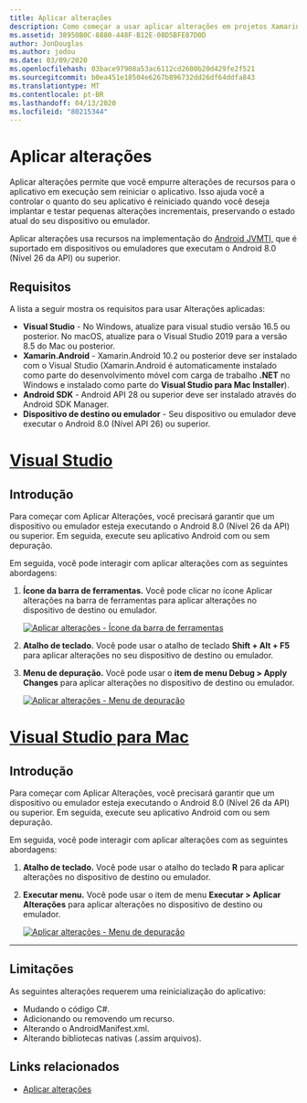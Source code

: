 ```yaml
---
title: Aplicar alterações
description: Como começar a usar aplicar alterações em projetos Xamarin.Android.
ms.assetid: 38950B0C-8880-448F-B12E-08D5BFE87D0D
author: JonDouglas
ms.author: jodou
ms.date: 03/09/2020
ms.openlocfilehash: 03bace97908a53ac6112cd2600b20d429fe2f521
ms.sourcegitcommit: b0ea451e18504e6267b896732dd26df64ddfa843
ms.translationtype: MT
ms.contentlocale: pt-BR
ms.lasthandoff: 04/13/2020
ms.locfileid: "80215344"
---
```

# <a name="apply-changes"></a>Aplicar alterações

Aplicar alterações permite que você empurre alterações de recursos para o aplicativo em execução sem reiniciar o aplicativo. Isso ajuda você a controlar o quanto do seu aplicativo é reiniciado quando você deseja implantar e testar pequenas alterações incrementais, preservando o estado atual do seu dispositivo ou emulador.

Aplicar alterações usa recursos na implementação do [Android JVMTI,](https://docs.oracle.com/javase/8/docs/platform/jvmti/jvmti.html#bci) que é suportado em dispositivos ou emuladores que executam o Android 8.0 (Nível 26 da API) ou superior.

## <a name="requirements"></a>Requisitos

A lista a seguir mostra os requisitos para usar Alterações aplicadas:

- **Visual Studio** - No Windows, atualize para visual studio versão 16.5 ou posterior. No macOS, atualize para o Visual Studio 2019 para a versão 8.5 do Mac ou posterior.
- **Xamarin.Android** - Xamarin.Android 10.2 ou posterior deve ser instalado com o Visual Studio (Xamarin.Android é automaticamente instalado como parte do desenvolvimento móvel com carga de trabalho **.NET** no Windows e instalado como parte do **Visual Studio para Mac Installer**).
- **Android SDK** - Android API 28 ou superior deve ser instalado através do Android SDK Manager.
- **Dispositivo de destino ou emulador** - Seu dispositivo ou emulador deve executar o Android 8.0 (Nível API 26) ou superior.

# <a name="visual-studio"></a>[Visual Studio](#tab/windows)

## <a name="get-started"></a>Introdução

Para começar com Aplicar Alterações, você precisará garantir que um dispositivo ou emulador esteja executando o Android 8.0 (Nível 26 da API) ou superior. Em seguida, execute seu aplicativo Android com ou sem depuração.

Em seguida, você pode interagir com aplicar alterações com as seguintes abordagens:

1. **Ícone da barra de ferramentas.** Você pode clicar no ícone Aplicar alterações na barra de ferramentas para aplicar alterações no dispositivo de destino ou emulador.

    [![Aplicar alterações - Ícone da barra de ferramentas](apply-changes-images/Apply-Changes-Toolbar.png)](apply-changes-images/Apply-Changes-Toolbar.png#lightbox)

2. **Atalho de teclado.** Você pode usar o atalho de teclado **Shift + Alt + F5** para aplicar alterações no seu dispositivo de destino ou emulador.
3. **Menu de depuração.** Você pode usar o **item de menu Debug > Apply Changes** para aplicar alterações no dispositivo de destino ou emulador.

    [![Aplicar alterações - Menu de depuração](apply-changes-images/Apply-Changes-Debug-Menu.png)](apply-changes-images/Apply-Changes-Debug-Menu.png#lightbox)

# <a name="visual-studio-for-mac"></a>[Visual Studio para Mac](#tab/macos)

## <a name="get-started"></a>Introdução

Para começar com Aplicar Alterações, você precisará garantir que um dispositivo ou emulador esteja executando o Android 8.0 (Nível 26 da API) ou superior. Em seguida, execute seu aplicativo Android com ou sem depuração.

Em seguida, você pode interagir com aplicar alterações com as seguintes abordagens:

1. **Atalho de teclado.** Você pode usar o atalho do teclado **R** para aplicar alterações no dispositivo de destino ou emulador.
2. **Executar menu.** Você pode usar o item de menu **Executar > Aplicar Alterações** para aplicar alterações no dispositivo de destino ou emulador.

    [![Aplicar alterações - Menu de depuração](apply-changes-images/Apply-Changes-Debug-Menu-Mac.png)](apply-changes-images/Apply-Changes-Debug-Menu-Mac.png#lightbox)

-----

## <a name="limitations"></a>Limitações

As seguintes alterações requerem uma reinicialização do aplicativo:

- Mudando o código C#.
- Adicionando ou removendo um recurso.
- Alterando o AndroidManifest.xml.
- Alterando bibliotecas nativas (.assim arquivos).

## <a name="related-links"></a>Links relacionados

- [Aplicar alterações](https://developer.android.com/studio/run#apply-changes)

